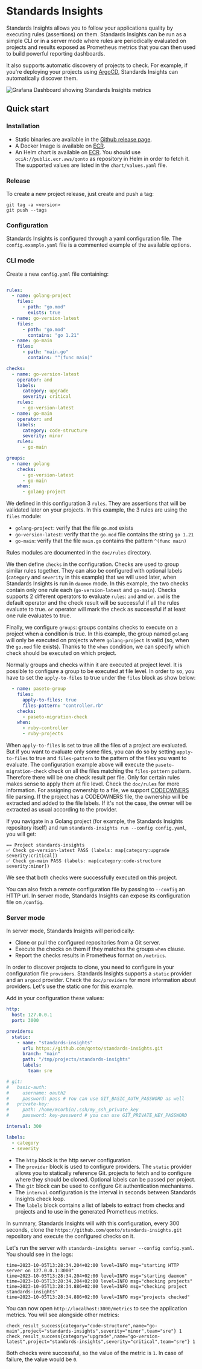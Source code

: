 # Standards Insights

Standards Insights allows you to follow your applications quality by executing rules (assertions) on them. Standards Insights can be run as a simple CLI or in a server mode where rules are periodically evaluated on projects and results exposed as Prometheus metrics that you can then used to build powerful reporting dashboards.

It also supports automatic discovery of projects to check. For example, if you're deploying your projects using [ArgoCD](https://argo-cd.readthedocs.io/en/stable/), Standards Insights can automatically discover them.

![Grafana Dashboard showing Standards Insights metrics](doc/img/grafana.png?raw=true "Grafana dashboard with example data")

## Quick start

### Installation

- Static binaries are available in the [Github release page](https://github.com/qonto/standards-insights/releases).
- A Docker Image is available on [ECR](https://gallery.ecr.aws/qonto/standards-insights).
- An Helm chart is available on [ECR](https://gallery.ecr.aws/qonto/standards-insights-chart). You should use `ociA://public.ecr.aws/qonto` as repository in Helm in order to fetch it. The supported values are listed in the `chart/values.yaml` file.

### Release

To create a new project release, just create and push a tag:

```
git tag -a <version>
git push --tags
```

### Configuration

Standards Insights is configured through a yaml configuration file. The `config.example.yaml` file is a commented example of the available options.

### CLI mode

Create a new `config.yaml` file containing:

```yaml

rules:
  - name: golang-project
    files:
      - path: "go.mod"
        exists: true
  - name: go-version-latest
    files:
      - path: "go.mod"
        contains: "go 1.21"
  - name: go-main
    files:
      - path: "main.go"
        contains: "^(func main)"

checks:
  - name: go-version-latest
    operator: and
    labels:
      category: upgrade
      severity: critical
    rules:
      - go-version-latest
  - name: go-main
    operator: and
    labels:
      category: code-structure
      severity: minor
    rules:
      - go-main

groups:
  - name: golang
    checks:
      - go-version-latest
      - go-main
    when:
      - golang-project
```

We defined in this configuration 3 `rules`. They are assertions that will be validated later on your projects. In this example, the 3 rules are using the `files` module:

- `golang-project`: verify that the file `go.mod` exists
- `go-version-latest`: verify that the `go.mod` file contains the string `go 1.21`
- `go-main`: verify that the file `main.go` contains the pattern `^(func main)`

Rules modules are documented in the `doc/rules` directory.

We then define `checks` in the configuration. Checks are used to group similar rules together. They can also be configured with optional labels (`category` and `severity` in this example) that we will used later, when Standards Insights is run in `daemon` mode.
In this example, the two checks contain only one rule each (`go-version-latest` and `go-main`).
Checks supports 2 different operators to evaluate `rules`: `and` and `or`.
`and` is the default operator and the check result will be successful if all the rules evaluate to true.
`or` operator will mark the check as successful if at least one rule evaluates to true.

Finally, we configure `groups`: groups contains checks to execute on a project when a condition is true. In this example, the group named `golang` will only be executed on projects where `golang-project` is valid (so, when the `go.mod` file exists). Thanks to the `when` condition, we can specify which check should be executed on which project.

Normally groups and checks within it are executed at project level. It is possible to configure a group to be executed at file level. In order to so, you have to set the `apply-to-files` to true under the `files` block as show below:

```yaml
  - name: paseto-group
    files:
      apply-to-files: true
      files-pattern: "controller.rb"
    checks:
      - paseto-migration-check
    when:
      - ruby-controller
      - ruby-projects
```

When `apply-to-files` is set to true all the files of a project are evaluated. But if you want to evaluate only some files, you can do so by setting `apply-to-files` to true and `files-pattern` to the pattern of the files you want to evaluate. The configuration example above will execute the `paseto-migration-check` check on all the files matching the `files-pattern` pattern. Therefore there will be one check result per file.
Only for certain rules makes sense to apply them at file level. Check the `doc/rules` for more information. For assigning ownership to a file, we support [CODEOWNERS](https://docs.github.com/en/repositories/managing-your-repositorys-settings-and-features/customizing-your-repository/about-code-owners) file parsing. If the project has a CODEOWNERS file, the ownership will be extracted and added to the file labels. If it's not the case, the owner will be extracted as usual according to the provider.

If you navigate in a Golang project (for example, the Standards Insights repository itself) and run `standards-insights run --config config.yaml`, you will get:

```
== Project standards-insights
✅ Check go-version-latest PASS (labels: map[category:upgrade severity:critical])
✅ Check go-main PASS (labels: map[category:code-structure severity:minor])
```

We see that both checks were successfully executed on this project.

You can also fetch a remote configuration file by passing to `--config` an HTTP url. In server mode, Standards Insights can expose its configuration file on `/config`.

### Server mode

In server mode, Standards Insights will periodically:

- Clone or pull the configured repositories from a Git server.
- Execute the checks on them if they matches the groups `when` clause.
- Report the checks results in Prometheus format on `/metrics`.

In order to discover projects to clone, you need to configure in your configuration file `providers`. Standards Insights supports a `static` provider and an `argocd` provider. Check the `doc/providers` for more information about providers. Let's use the static one for this example.

Add in your configuration these values:

```yaml
http:
  host: 127.0.0.1
  port: 3000

providers:
  static:
    - name: "standards-insights"
      url: https://github.com/qonto/standards-insights.git
      branch: "main"
      path: "/tmp/projects/standards-insights"
      labels:
        team: sre

# git:
#   basic-auth:
#     username: oauth2
#     password: pass # You can use GIT_BASIC_AUTH_PASSWORD as well
#   private-key:
#     path: /home/mcorbin/.ssh/my_ssh_private_key
#     password: key-password # you can use GIT_PRIVATE_KEY_PASSWORD

interval: 300

labels:
  - category
  - severity

```

- The `http` block is the http server configuration.
- The `provider` block is used to configure providers. The `static` provider allows you to statically reference Git. projects to fetch and to configure where they should be cloned. Optional labels can be passed per project.
- The `git` block can be used to configure Git authentication mechanisms.
- The `interval` configuration is the interval in seconds between Standards Insights check loop.
- The `labels` block contains a list of labels to extract from checks and projects and to use in the generated Prometheus metrics.

In summary, Standards Insights will with this configuration, every 300 seconds,  clone the `https://github.com/qonto/standards-insights.git` repository and execute the configured checks on it.

Let's run the server with `standards-insights server --config config.yaml`. You should see in the logs:

```
time=2023-10-05T13:28:34.204+02:00 level=INFO msg="starting HTTP server on 127.0.0.1:3000"
time=2023-10-05T13:28:34.204+02:00 level=INFO msg="starting daemon"
time=2023-10-05T13:28:34.204+02:00 level=INFO msg="checking projects"
time=2023-10-05T13:28:34.886+02:00 level=INFO msg="checking project standards-insights"
time=2023-10-05T13:28:34.886+02:00 level=INFO msg="projects checked"
```

You can now open `http://localhost:3000/metrics` to see the application metrics. You will see alongside other metrics:

```
check_result_success{category="code-structure",name="go-main",project="standards-insights",severity="minor",team="sre"} 1
check_result_success{category="upgrade",name="go-version-latest",project="standards-insights",severity="critical",team="sre"} 1
```

Both checks were successful, so the value of the metric is `1`. In case of failure, the value would be `0`.


